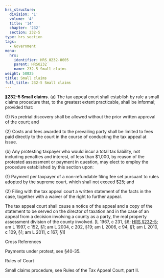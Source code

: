 ```yaml
---
hrs_structure:
  division: '1'
  volume: '4'
  title: '14'
  chapter: '232'
  section: 232-5
type: hrs_section
tags:
  - Government
menu:
  hrs:
    identifier: HRS_0232-0005
    parent: HRS0232
    name: 232-5 Small claims
weight: 58025
title: Small claims
full_title: 232-5 Small claims
---
```

**§232-5 Small claims.** (a) The tax appeal court shall establish by rule a small claims procedure that, to the greatest extent practicable, shall be informal; provided that:

(1) No pretrial discovery shall be allowed without the prior written approval of the court; and

(2) Costs and fees awarded to the prevailing party shall be limited to fees paid directly to the court in the course of conducting the tax appeal at issue.

(b) Any protesting taxpayer who would incur a total tax liability, not including penalties and interest, of less than $1,000, by reason of the protested assessment or payment in question, may elect to employ the procedure established by this section upon:

(1) Payment per taxpayer of a non-refundable filing fee set pursuant to rules adopted by the supreme court, which shall not exceed $25; and

(2) Filing with the tax appeal court a written statement of the facts in the case, together with a waiver of the right to further appeal.

The tax appeal court shall cause a notice of the appeal and a copy of the statement to be served on the director of taxation and in the case of an appeal from a decision involving a county as a party, the real property assessment division of the county involved. [L 1967, c 231, §6; [HRS §232-5](/title-14/chapter-232/section-232-5/); am L 1997, c 152, §1; am L 2004, c 202, §19; am L 2006, c 94, §1; am L 2010, c 109, §1; am L 2011, c 167, §1]

Cross References

Payments under protest, see §40-35.

Rules of Court

Small claims procedure, see Rules of the Tax Appeal Court, part II.